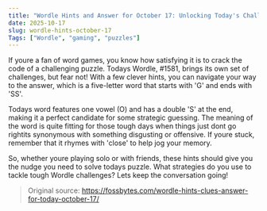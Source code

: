```yaml
---
title: "Wordle Hints and Answer for October 17: Unlocking Today's Challenge"
date: 2025-10-17
slug: wordle-hints-october-17
Tags: ["Wordle", "gaming", "puzzles"]
---
```


If youre a fan of word games, you know how satisfying it is to crack the code of a challenging puzzle. Todays Wordle, #1581, brings its own set of challenges, but fear not! With a few clever hints, you can navigate your way to the answer, which is a five-letter word that starts with 'G' and ends with 'SS'. 

Todays word features one vowel (O) and has a double 'S' at the end, making it a perfect candidate for some strategic guessing. The meaning of the word is quite fitting for those tough days when things just dont go rightits synonymous with something disgusting or offensive. If youre stuck, remember that it rhymes with 'close' to help jog your memory.

So, whether youre playing solo or with friends, these hints should give you the nudge you need to solve todays puzzle. What strategies do you use to tackle tough Wordle challenges? Lets keep the conversation going!

> Original source: https://fossbytes.com/wordle-hints-clues-answer-for-today-october-17/